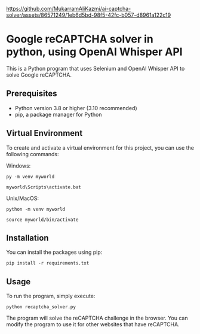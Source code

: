 https://github.com/MukarramAliKazmi/ai-captcha-solver/assets/86571249/1eb6d5bd-98f5-42fc-b057-d8961a122c19

# Google reCAPTCHA solver in python, using OpenAI Whisper API

This is a Python program that uses Selenium and OpenAI Whisper API to solve Google reCAPTCHA.

## Prerequisites

- Python version 3.8 or higher (3.10 recommended)
- pip, a package manager for Python

## Virtual Environment

To create and activate a virtual environment for this project, you can use the following commands:

Windows:

`py -m venv myworld`

`myworld\Scripts\activate.bat`

Unix/MacOS:

`python -m venv myworld`

`source myworld/bin/activate`

## Installation

You can install the packages using pip:

`pip install -r requirements.txt`

## Usage

To run the program, simply execute:

`python recaptcha_solver.py`

The program will solve the reCAPTCHA challenge in the browser. You can modify the program to use it for other websites that have reCAPTCHA.
